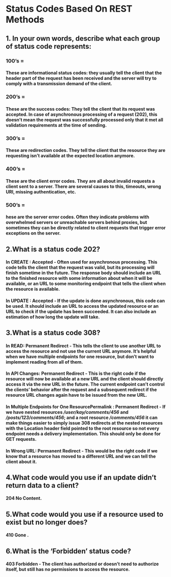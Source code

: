 # Status Codes Based On REST Methods
## 1. In your own words, describe what each group of status code represents:
### 100’s = 
#### These are informational status codes:  they usually tell the client that the header part of the request has been received and the server will try to comply with a transmission demand of the client.
### 200’s = 
#### These are the success codes:  They tell the client that its request was accepted. In case of asynchronous processing of a request (202), this doesn’t mean the request was successfully processed only that it met all validation requirements at the time of sending.
### 300’s =
#### These are redirection codes. They tell the client that the resource they are requesting isn’t available at the expected location anymore. 
### 400’s = 
#### These are the client error codes. They are all about invalid requests a client sent to a server. There are several causes to this, timeouts, wrong URI, missing authentication, etc.
### 500’s =
#### hese are the server error codes. Often they indicate problems with overwhelmed servers or unreachable servers behind proxies, but sometimes they can be directly related to client requests that trigger error exceptions on the server. 
## 2.What is a status code 202?
#### **In CREATE** : Accepted - Often used for asynchronous processing. This code tells the client that the request was valid, but its processing will finish sometime in the future. The response body should include an URL to the finished resource with some information about when it will be available, or an URL to some monitoring endpoint that tells the client when the resource is available.

#### **In UPDATE** : Accepted - If the update is done asynchronous, this code can be used. It should include an URL to access the updated resource or an URL to check if the update has been succeeded. It can also include an estimation of how long the update will take.

## 3.What is a status code 308?
#### **In READ**: Permanent Redirect - This tells the client to use another URL to access the resource and not use the current URL anymore. It’s helpful when we have multiple endpoints for one resource, but don’t want to implement reading from all of them.
#### **In API Changes**:  Permanent Redirect - This is the right code if the resource will now be available at a new URL and the client should directly access it via the new URL in the future. The current endpoint can’t control the clients’ behavior after the request and a subsequent redirect if the resource URL changes again have to be issued from the new URL.
#### **In Multiple Endpoints for One ResourcePermalink** : Permanent Redirect - If we have nested resources _/user/kay/comments/456_ and _/posts/123/comments/456_; and a root resource _/comments/456_ it can make things easier to simply issue 308 redirects at the nested resources with the Location header field pointed to the root resource so not every endpoint needs a delivery implementation. This should only be done for GET requests.
#### **In Wrong URL**: Permanent Redirect - This would be the right code if we know that a resource has moved to a different URL and we can tell the client about it.

## 4.What code would you use if an update didn’t return data to a client?
#### **204 No Content**.
## 5.What code would you use if a resource used to exist but no longer does?
#### **410 Gone** .
## 6.What is the ‘Forbidden’ status code?
#### 403 Forbidden - The client has authorized or doesn’t need to authorize itself, but still has no permissions to access the resource.
